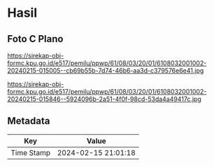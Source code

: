 # Hasil

## Foto C Plano

https://sirekap-obj-formc.kpu.go.id/e517/pemilu/ppwp/61/08/03/20/01/6108032001002-20240215-015005--cb69b55b-7d74-46b6-aa3d-c379576e6e41.jpg

https://sirekap-obj-formc.kpu.go.id/e517/pemilu/ppwp/61/08/03/20/01/6108032001002-20240215-015846--5924096b-2a51-4f0f-98cd-53da4a49417c.jpg


## Metadata

| Key        | Value               |
| ---------- | ------------------- |
| Time Stamp | 2024-02-15 21:01:18 |



